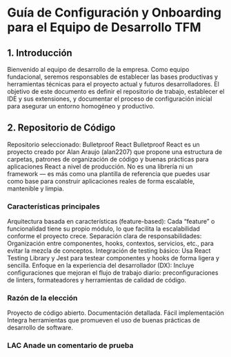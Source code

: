 # Guía de Configuración y Onboarding para el Equipo de Desarrollo TFM
## 1. Introducción
Bienvenido al equipo de desarrollo de la empresa. Como equipo fundacional, seremos responsables de establecer las bases productivas y herramientas técnicas para el proyecto actual y futuros desarrolladores. El objetivo de este documento es definir el repositorio de trabajo, establecer el IDE y sus extensiones, y documentar el proceso de configuración inicial para asegurar un entorno homogéneo y productivo.

## 2. Repositorio de Código
Repositorio seleccionado: Bulletproof React 
Bulletproof React es un proyecto creado por Alan Araujo (alan2207) que propone una estructura de carpetas, patrones de organización de código y buenas prácticas para aplicaciones React a nivel de producción.
No es una librería ni un framework — es más como una plantilla de referencia que puedes usar como base para construir aplicaciones reales de forma escalable, mantenible y limpia.

### Características principales
Arquitectura basada en características (feature-based): Cada “feature” o funcionalidad tiene su propio módulo, lo que facilita la escalabilidad conforme el proyecto crece.
Separación clara de responsabilidades: Organización entre componentes, hooks, contextos, servicios, etc., para evitar la mezcla de conceptos.
Integración de testing básico: Usa React Testing Library y Jest para testear componentes y hooks de forma ligera y sencilla.
Enfoque en la experiencia del desarrollador (DX): Incluye configuraciones que mejoran el flujo de trabajo diario: preconfiguraciones de linters, formateadores y herramientas de calidad de código.

### Razón de la elección
Proyecto de código abierto.
Documentación detallada. 
Fácil implementación
Integra herramientas que promueven el uso de buenas prácticas de desarrollo de software.
### LAC Anade un comentario de prueba